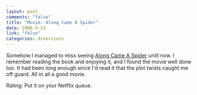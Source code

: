 ```yaml
--- 
layout: post
comments: "false"
title: "Movie: Along Came A Spider"
date: 2006-5-13
link: "false"
categories: diversions
---
```

Somehow I managed to miss seeing <a href="http://imdb.com/title/tt0164334/" title="Along Came A Spider">Along Came A Spider</a> until now. I remember reading the book and enjoying it, and I found the movie well done too. It had been long enough since I'd read it that the plot twists caught me off guard. All in all a good movie.

Rating: Put it on your Netflix queue.
